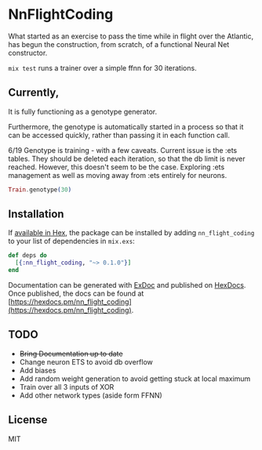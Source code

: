 # NnFlightCoding

What started as an exercise to pass the time while in flight over the Atlantic, has begun the construction,
from scratch, of a functional Neural Net constructor.

`mix test` runs a trainer over a simple ffnn for 30 iterations.

## Currently, 

It is fully functioning as a genotype generator. 

Furthermore, the genotype is automatically started in a process so that it can be accessed quickly, 
rather than passing it in each function call.

6/19
Genotype is training - with a few caveats. Current issue is the :ets tables. They should be deleted each iteration, 
so that the db limit is never reached. However, this doesn't seem to be the case. Exploring :ets management as well
as moving away from :ets entirely for neurons.


```elixir
Train.genotype(30)
```

## Installation

If [available in Hex](https://hex.pm/docs/publish), the package can be installed
by adding `nn_flight_coding` to your list of dependencies in `mix.exs`:

```elixir
def deps do
  [{:nn_flight_coding, "~> 0.1.0"}]
end
```

Documentation can be generated with [ExDoc](https://github.com/elixir-lang/ex_doc)
and published on [HexDocs](https://hexdocs.pm). Once published, the docs can
be found at [https://hexdocs.pm/nn_flight_coding](https://hexdocs.pm/nn_flight_coding).

## TODO

- ~~Bring Documentation up to date~~
- Change neuron ETS to avoid db overflow
- Add biases
- Add random weight generation to avoid getting stuck at local maximum
- Train over all 3 inputs of XOR
- Add other network types (aside form FFNN)

## License

MIT

